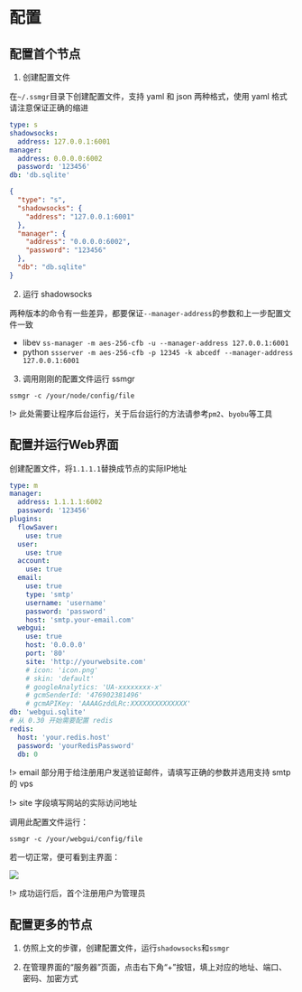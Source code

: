 # 配置

## 配置首个节点

1. 创建配置文件

  在`~/.ssmgr`目录下创建配置文件，支持 yaml 和 json 两种格式，使用 yaml 格式请注意保证正确的缩进

```yaml
type: s
shadowsocks:
  address: 127.0.0.1:6001
manager:
  address: 0.0.0.0:6002
  password: '123456'
db: 'db.sqlite'
```

```json
{
  "type": "s",
  "shadowsocks": {
    "address": "127.0.0.1:6001"
  },
  "manager": {
    "address": "0.0.0.0:6002",
    "password": "123456"
  },
  "db": "db.sqlite"
}
```

2. 运行 shadowsocks

  两种版本的命令有一些差异，都要保证`--manager-address`的参数和上一步配置文件一致

  - libev `ss-manager -m aes-256-cfb -u --manager-address 127.0.0.1:6001`
  - python `ssserver -m aes-256-cfb -p 12345 -k abcedf --manager-address 127.0.0.1:6001`


3. 调用刚刚的配置文件运行 ssmgr

  `ssmgr -c /your/node/config/file`

!> 此处需要让程序后台运行，关于后台运行的方法请参考`pm2`、`byobu`等工具

## 配置并运行Web界面

  创建配置文件，将`1.1.1.1`替换成节点的实际IP地址

```yaml
type: m
manager:
  address: 1.1.1.1:6002
  password: '123456'
plugins:
  flowSaver:
    use: true
  user:
    use: true
  account:
    use: true
  email:
    use: true
    type: 'smtp'
    username: 'username'
    password: 'password'
    host: 'smtp.your-email.com'
  webgui:
    use: true
    host: '0.0.0.0'
    port: '80'
    site: 'http://yourwebsite.com'
    # icon: 'icon.png'
    # skin: 'default'
    # googleAnalytics: 'UA-xxxxxxxx-x'
    # gcmSenderId: '476902381496'
    # gcmAPIKey: 'AAAAGzddLRc:XXXXXXXXXXXXXX'
db: 'webgui.sqlite'
# 从 0.30 开始需要配置 redis
redis:
  host: 'your.redis.host'
  password: 'yourRedisPassword'
  db: 0
```

!> email 部分用于给注册用户发送验证邮件，请填写正确的参数并选用支持 smtp 的 vps

!> site 字段填写网站的实际访问地址

  调用此配置文件运行：

  `ssmgr -c /your/webgui/config/file`

  若一切正常，便可看到主界面：

![](/_media/home.png)

!> 成功运行后，首个注册用户为管理员



## 配置更多的节点

1. 仿照上文的步骤，创建配置文件，运行`shadowsocks`和`ssmgr`

2. 在管理界面的“服务器”页面，点击右下角“+”按钮，填上对应的地址、端口、密码、加密方式